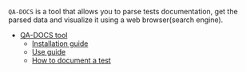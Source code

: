 `QA-DOCS` is a tool that allows you to parse tests documentation, get the parsed data and visualize it using a web browser(search engine).

  * [QA-DOCS tool](https://github.com/wazuh/wazuh-qa/wiki/QADOCS-tool)
    * [Installation guide](https://github.com/wazuh/wazuh-qa/wiki/QADOCS-tool-installation-guide)
    * [Use guide](https://github.com/wazuh/wazuh-qa/wiki/QADOCS-tool-use-guide)
    * [How to document a test](https://github.com/wazuh/wazuh-qa/wiki/QADOCS-tool-How-to-document-a-test)
